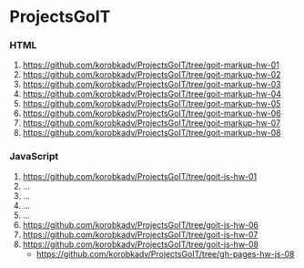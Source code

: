 # ProjectsGoIT

### HTML
1. https://github.com/korobkadv/ProjectsGoIT/tree/goit-markup-hw-01
2. https://github.com/korobkadv/ProjectsGoIT/tree/goit-markup-hw-02
3. https://github.com/korobkadv/ProjectsGoIT/tree/goit-markup-hw-03
4. https://github.com/korobkadv/ProjectsGoIT/tree/goit-markup-hw-04
5. https://github.com/korobkadv/ProjectsGoIT/tree/goit-markup-hw-05
6. https://github.com/korobkadv/ProjectsGoIT/tree/goit-markup-hw-06
7. https://github.com/korobkadv/ProjectsGoIT/tree/goit-markup-hw-07
8. https://github.com/korobkadv/ProjectsGoIT/tree/goit-markup-hw-08

### JavaScript
1. https://github.com/korobkadv/ProjectsGoIT/tree/goit-js-hw-01
2. ...
3. ...
4. ...
5. ...
6. https://github.com/korobkadv/ProjectsGoIT/tree/goit-js-hw-06
7. https://github.com/korobkadv/ProjectsGoIT/tree/goit-js-hw-07
8. https://github.com/korobkadv/ProjectsGoIT/tree/goit-js-hw-08
    - https://github.com/korobkadv/ProjectsGoIT/tree/gh-pages-hw-js-08

